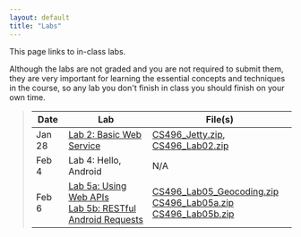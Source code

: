 ```yaml
---
layout: default
title: "Labs"
---
```


This page links to in-class labs.

Although the labs are not graded and you are not required to submit them, they are very important for learning the essential concepts and techniques in the course, so any lab you don't finish in class you should finish on your own time.

> Date | Lab | File(s)
> ---- | --- | -------
> Jan 28 | [Lab 2: Basic Web Service](lab02.html) | [CS496\_Jetty.zip](../assign/CS496_Jetty.zip), [CS496\_Lab02.zip](CS496_Lab02.zip)
> Feb 4 | Lab 4: Hello, Android | N/A
> Feb 6 | [Lab 5a: Using Web APIs](lab05a.html) <br /> [Lab 5b: RESTful Android Requests](lab05b.html) | [CS496\_Lab05\_Geocoding.zip](CS496_Lab05_Geocoding.zip) <br /> [CS496\_Lab05a.zip](CS496_Lab05a.zip) <br /> [CS496\_Lab05b.zip](CS496_Lab05b.zip)
